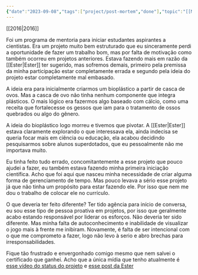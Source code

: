 ```yaml
---
{"date":"2023-09-08","tags":["project/post-mortem","done"],"topic":"[[Mentorship]]","publish":true,"description":"Programa de Mentoria para Jovens Cientistas","PassFrontmatter":true}
---
```


[[2016\|2016]]

Foi um programa de mentoria para iniciar estudantes aspirantes a cientistas. Era um projeto muito bem estruturado que eu sinceramente perdi a oportunidade de fazer um trabalho bom, mas por falta de motivação como também ocorreu em projetos anteriores. Estava fazendo mais em razão da [[Ester\|Ester]] ter sugerido, mas sofremos demais, primeiro pela premissa da minha participação estar completamente errada e segundo pela ideia do projeto estar completamente mal embasado. 

A ideia era para inicialmente criarmos um bioplástico a partir de casca de ovos. Mas a casca de ovo não tinha nenhum componente que integra plásticos. O mais lógico era fazermos algo baseado com cálcio, como uma receita que fortalecesse os gessos que iam para o tratamento de ossos quebrados ou algo do gênero.

A ideia do bioplástico logo morreu e tivemos que pivotar. A [[Ester\|Ester]] estava claramente explorando o que interessava ela, ainda indecisa se queria focar mais em ciência ou educação, ela acabou decidindo pesquisarmos sobre alunos superdotados, que eu pessoalmente não me importava muito. 

Eu tinha feito tudo errado, concomitantemente a esse projeto que pouco ajudei a fazer, eu também estava fazendo minha primeira iniciação científica. Acho que foi aqui que nasceu minha necessidade de criar alguma forma de gerenciamento de tempo. Mas pouco levava a sério esse projeto já que não tinha um propósito para estar fazendo ele. Por isso que nem me dou o trabalho de colocar ele no currículo. 

O que deveria ter feito diferente? Ter tido agência para início de conversa, eu sou esse tipo de pessoa proativa em projetos, por isso que geralmente acabo estando responsável por liderar os esforços. Não deveria ter sido diferente. Mas minha falta de autoconhecimento e inabilidade de visualizar o jogo mais à frente me inibiram. Novamente, é falta de ser intencional com o que me comprometo a fazer, logo não levo à serio e abro brechas para irresponsabilidades.

Fique tão frustrado e envergonhado comigo mesmo que nem salvei o certificado que ganhei. Acho que a única mídia que tenho atualmente é [esse vídeo do status do projeto](https://www.youtube.com/watch?v=WtFMPntT0H8) e [esse post da Ester](https://medium.com/@cientistabeta/nenhum-cientista-nasce-pronto-7-hist%C3%B3rias-do-picdb-2017-d41f9479351d)